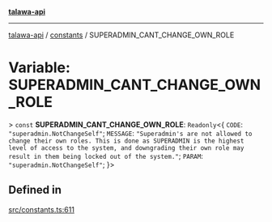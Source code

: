 [**talawa-api**](../../README.md)

***

[talawa-api](../../modules.md) / [constants](../README.md) / SUPERADMIN\_CANT\_CHANGE\_OWN\_ROLE

# Variable: SUPERADMIN\_CANT\_CHANGE\_OWN\_ROLE

\> `const` **SUPERADMIN\_CANT\_CHANGE\_OWN\_ROLE**: `Readonly`\<\{ `CODE`: `"superadmin.NotChangeSelf"`; `MESSAGE`: `"Superadmin's are not allowed to change their own roles. This is done as SUPERADMIN is the highest level of access to the system, and downgrading their own role may result in them being locked out of the system."`; `PARAM`: `"superadmin.NotChangeSelf"`; \}\>

## Defined in

[src/constants.ts:611](https://github.com/PalisadoesFoundation/talawa-api/blob/039b0f127fb8caa46d57186ab4b3bb27fe150903/src/constants.ts#L611)
